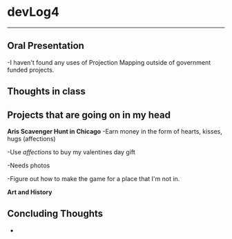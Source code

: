 # devLog4 #
- - - - - 
## Oral Presentation ##
-I haven't found any uses of Projection Mapping outside of government funded projects.

## Thoughts in class ##


## Projects that are going on in my head ##
**Aris Scavenger Hunt in Chicago**
-Earn money in the form of hearts, kisses, hugs (affections)

-Use _affections_ to buy my valentines day gift

-Needs photos

-Figure out how to make the game for a place that I'm not in.

**Art and History**

## Concluding Thoughts ##

-

